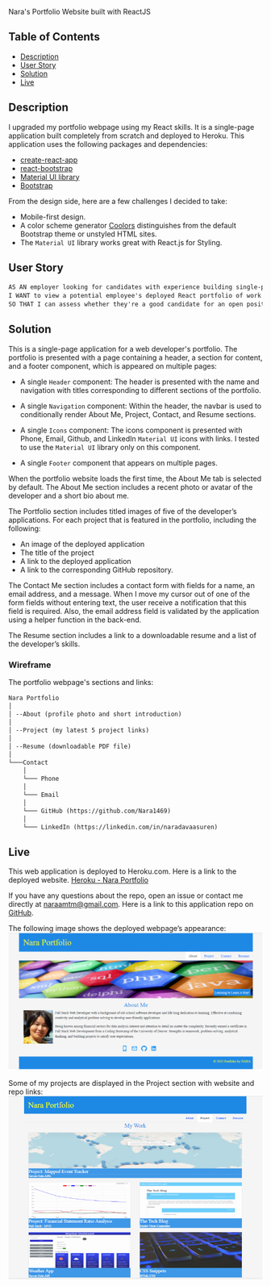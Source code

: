 Nara's Portfolio Website built with ReactJS

## Table of Contents 

- [Description](#description)
- [User Story](#user-story)
- [Solution](#solution)
- [Live](#live)

## Description

I upgraded my portfolio webpage using my React skills. It is a single-page application built completely from scratch and deployed to Heroku. This application uses the following packages and dependencies: 
- [create-react-app](https://create-react-app.dev)
- [react-bootstrap](https://react-bootstrap.github.io/)
- [Material UI library](https://mui.com/) 
- [Bootstrap](https://getbootstrap.com/)

From the design side, here are a few challenges I decided to take:

- Mobile-first design.
- A color scheme generator [Coolors](https://coolors.co/) distinguishes from the default Bootstrap theme or unstyled HTML sites. 
- The `Material UI` library works great with React.js for Styling. 

## User Story

```md
AS AN employer looking for candidates with experience building single-page applications
I WANT to view a potential employee's deployed React portfolio of work samples
SO THAT I can assess whether they're a good candidate for an open position
```

## Solution

This is a single-page application for a web developer's portfolio. The portfolio is presented with a page containing a header, a section for content, and a footer component, which is appeared on multiple pages:

* A single `Header` component: The header is presented with the name and navigation with titles corresponding to different sections of the portfolio.

* A single `Navigation` component: Within the header, the navbar is used to conditionally render About Me, Project, Contact, and Resume sections.

* A single `Icons` component: The icons component is presented with Phone, Email, Github, and LinkedIn `Material UI` icons with links. I tested to use the `Material UI` library only on this component.

* A single `Footer` component that appears on multiple pages.

When the portfolio website loads the first time, the About Me tab is selected by default. The About Me section includes a recent photo or avatar of the developer and a short bio about me.

The Portfolio section includes titled images of five of the developer’s applications. For each project that is featured in the portfolio, including the following:

- An image of the deployed application 
- The title of the project
- A link to the deployed application
- A link to the corresponding GitHub repository.

The Contact Me section includes a contact form with fields for a name, an email address, and a message. When I move my cursor out of one of the form fields without entering text, the user receive a notification that this field is required. Also, the email address field is validated by the application using a helper function in the back-end.

The Resume section includes a link to a downloadable resume and a list of the developer’s skills.

### Wireframe

The portfolio webpage's sections and links:
```
Nara Portfolio
│
│ --About (profile photo and short introduction)
│
│ --Project (my latest 5 project links)
│
│ --Resume (downloadable PDF file)
│
└───Contact
    │
    └─── Phone
    │
    └─── Email
    │
    └─── GitHub (https://github.com/Nara1469)
    │
    └─── LinkedIn (https://linkedin.com/in/naradavaasuren)
```

## Live

This web application is deployed to Heroku.com. Here is a link to the deployed website. [Heroku - Nara Portfolio](https://portfolio-of-nara.herokuapp.com/)

If you have any questions about the repo, open an issue or contact me directly at naraamtm@gmail.com. Here is a link to this application repo on [GitHub](https://github.com/Nara1469/portfolio).

The following image shows the deployed webpage’s appearance: ![Portfolio](./assets/portfolio.png)

Some of my projects are displayed in the Project section with website and repo links: ![Projects](./assets/project.png)